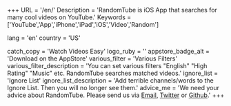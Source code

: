 +++
URL = '/en/'
Description  = 'RandomTube is iOS App that searches for many cool videos on YouTube.'
Keywords = ['YouTube','App','iPhone','iPad','iOS','Video','Random']

lang = 'en'
country = 'US'

catch_copy  = 'Watch Videos Easy'
logo_ruby  = ''
appstore_badge_alt  = 'Download on the AppStore'
various_filter  = 'Various Filters'
various_filter_description  = 'You can set various filters "English" "High Rating" "Music" etc. RandomTube searches matched videos.'
ignore_list  = 'Ignore List'
ignore_list_description  = 'Add terrible channels/words to the Ignore List. Then you will no longer see them.'
advice_me = 'We need your advice about RandomTube. Please send us via <a href="%s">Email</a>, <a href="%s">Twitter</a> or <a href="%s">Github</a>.'
+++